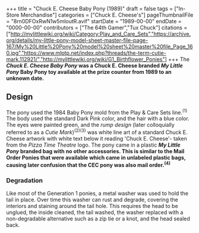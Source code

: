 +++
title = "Chuck E. Cheese Baby Pony (1989)"
draft = false
tags = ["In-Store Merchandise"]
categories = ["Chuck E. Cheese's"]
pageThumbnailFile = "8rn0DFOxRwN1w5mloutR.avif"
startDate = "1989-00-00"
endDate = "0000-00-00"
contributors = ["The 64th Gamer","Tux Chuck"]
citations = ["http://mylittlewiki.org/wiki/Category:Play_and_Care_Sets","https://archive.org/details/my-little-pony-model-sheet-master-file-page-167/My%20Little%20Pony%20model%20sheet%20master%20file_Page_160.jpg","https://www.mlptp.net/index.php?threads/the-term-cutie-mark.112921/","http://mylittlewiki.org/wiki/G1_Birthflower_Ponies"]
+++
The ***Chuck E. Cheese Baby Pony* was a Chuck E. Cheese branded ***My Little Pony* Baby Pony toy available at the prize counter from 1989 to an unknown date.****

## Design

The pony used the 1984 Baby Pony mold from the Play & Care Sets line.<sup>(1)</sup> The body used the standard Dark Pink color, and the hair with a blue color. The eyes were painted green, and the *rump design* (later colloquially referred to as a *Cutie Mark*)<sup>(2)(3)</sup> was white line art of a standard Chuck E. Cheese artwork with white text below it reading 'Chuck E. Cheese'- taken from the *Pizza Time Theatre* logo.
The pony came in a plastic ***My Little Pony* branded bag with no other accessories. This is similar to the Mail Order Ponies that were available which came in unlabeled plastic bags, causing later confusion that the CEC pony was also mail order.<sup>(4)</sup>**

### Degradation

Like most of the Generation 1 ponies, a metal washer was used to hold the tail in place. Over time this washer can rust and degrade, covering the interiors and staining around the tail hole. This requires the head to be unglued, the inside cleaned, the tail washed, the washer replaced with a non-degradable alternative such as a zip tie or a knot, and the head sealed back.
